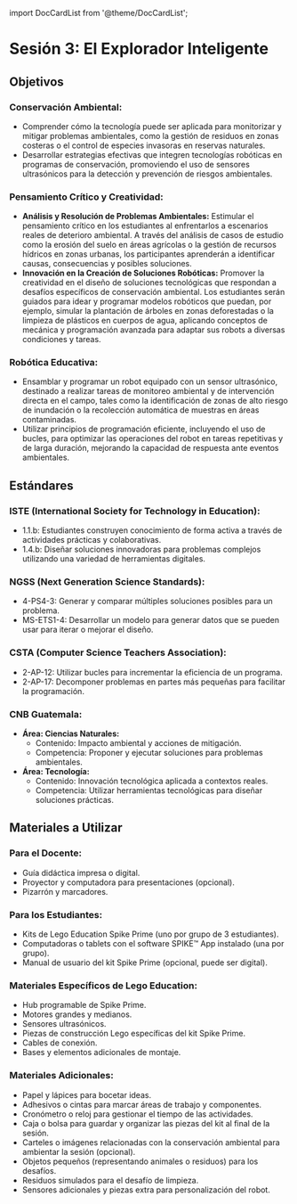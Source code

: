 import DocCardList from '@theme/DocCardList';

# Sesión 3: El Explorador Inteligente

## Objetivos

### Conservación Ambiental:

- Comprender cómo la tecnología puede ser aplicada para monitorizar y mitigar problemas ambientales, como la gestión de residuos en zonas costeras o el control de especies invasoras en reservas naturales.
- Desarrollar estrategias efectivas que integren tecnologías robóticas en programas de conservación, promoviendo el uso de sensores ultrasónicos para la detección y prevención de riesgos ambientales.

### Pensamiento Crítico y Creatividad:

- **Análisis y Resolución de Problemas Ambientales:** Estimular el pensamiento crítico en los estudiantes al enfrentarlos a escenarios reales de deterioro ambiental. A través del análisis de casos de estudio como la erosión del suelo en áreas agrícolas o la gestión de recursos hídricos en zonas urbanas, los participantes aprenderán a identificar causas, consecuencias y posibles soluciones.
- **Innovación en la Creación de Soluciones Robóticas:** Promover la creatividad en el diseño de soluciones tecnológicas que respondan a desafíos específicos de conservación ambiental. Los estudiantes serán guiados para idear y programar modelos robóticos que puedan, por ejemplo, simular la plantación de árboles en zonas deforestadas o la limpieza de plásticos en cuerpos de agua, aplicando conceptos de mecánica y programación avanzada para adaptar sus robots a diversas condiciones y tareas.

### Robótica Educativa:

- Ensamblar y programar un robot equipado con un sensor ultrasónico, destinado a realizar tareas de monitoreo ambiental y de intervención directa en el campo, tales como la identificación de zonas de alto riesgo de inundación o la recolección automática de muestras en áreas contaminadas.
- Utilizar principios de programación eficiente, incluyendo el uso de bucles, para optimizar las operaciones del robot en tareas repetitivas y de larga duración, mejorando la capacidad de respuesta ante eventos ambientales.

## Estándares

### ISTE (International Society for Technology in Education):

- 1.1.b: Estudiantes construyen conocimiento de forma activa a través de actividades prácticas y colaborativas.
- 1.4.b: Diseñar soluciones innovadoras para problemas complejos utilizando una variedad de herramientas digitales.

### NGSS (Next Generation Science Standards):

- 4-PS4-3: Generar y comparar múltiples soluciones posibles para un problema.
- MS-ETS1-4: Desarrollar un modelo para generar datos que se pueden usar para iterar o mejorar el diseño.

### CSTA (Computer Science Teachers Association):

- 2-AP-12: Utilizar bucles para incrementar la eficiencia de un programa.
- 2-AP-17: Decomponer problemas en partes más pequeñas para facilitar la programación.

### CNB Guatemala:

- **Área: Ciencias Naturales:**
  - Contenido: Impacto ambiental y acciones de mitigación.
  - Competencia: Proponer y ejecutar soluciones para problemas ambientales.
- **Área: Tecnología:**
  - Contenido: Innovación tecnológica aplicada a contextos reales.
  - Competencia: Utilizar herramientas tecnológicas para diseñar soluciones prácticas.

## Materiales a Utilizar

### Para el Docente:

- Guía didáctica impresa o digital.
- Proyector y computadora para presentaciones (opcional).
- Pizarrón y marcadores.

### Para los Estudiantes:

- Kits de Lego Education Spike Prime (uno por grupo de 3 estudiantes).
- Computadoras o tablets con el software SPIKE™ App instalado (una por grupo).
- Manual de usuario del kit Spike Prime (opcional, puede ser digital).

### Materiales Específicos de Lego Education:

- Hub programable de Spike Prime.
- Motores grandes y medianos.
- Sensores ultrasónicos.
- Piezas de construcción Lego específicas del kit Spike Prime.
- Cables de conexión.
- Bases y elementos adicionales de montaje.

### Materiales Adicionales:

- Papel y lápices para bocetar ideas.
- Adhesivos o cintas para marcar áreas de trabajo y componentes.
- Cronómetro o reloj para gestionar el tiempo de las actividades.
- Caja o bolsa para guardar y organizar las piezas del kit al final de la sesión.
- Carteles o imágenes relacionadas con la conservación ambiental para ambientar la sesión (opcional).
- Objetos pequeños (representando animales o residuos) para los desafíos.
- Residuos simulados para el desafío de limpieza.
- Sensores adicionales y piezas extra para personalización del robot.


<DocCardList />